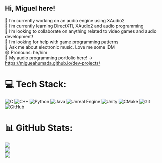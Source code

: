 ## Hi, Miguel here!

🔭 I’m currently working on an audio engine using XAudio2</br>
🌱 I’m currently learning DirectX11, XAudio2 and audio programming</br>
👯 I’m looking to collaborate on anything related to video games and audio development!</br>
🤔 I’m looking for help with game programming patterns</br>
💬 Ask me about electronic music. Love me some IDM</br>
😄 Pronouns: he/him</br>
🥃 My audio programming portfolio here! -> https://migueahumada.github.io/dev-projects/


# 💻 Tech Stack:
![C](https://img.shields.io/badge/c-%2300599C.svg?style=for-the-badge&logo=c&logoColor=white) ![C++](https://img.shields.io/badge/c++-%2300599C.svg?style=for-the-badge&logo=c%2B%2B&logoColor=white) ![Python](https://img.shields.io/badge/python-3670A0?style=for-the-badge&logo=python&logoColor=ffdd54) ![Java](https://img.shields.io/badge/java-%23ED8B00.svg?style=for-the-badge&logo=openjdk&logoColor=white) ![Unreal Engine](https://img.shields.io/badge/unrealengine-%23313131.svg?style=for-the-badge&logo=unrealengine&logoColor=white) ![Unity](https://img.shields.io/badge/unity-%23000000.svg?style=for-the-badge&logo=unity&logoColor=white) ![CMake](https://img.shields.io/badge/CMake-%23008FBA.svg?style=for-the-badge&logo=cmake&logoColor=white) ![Git](https://img.shields.io/badge/git-%23F05033.svg?style=for-the-badge&logo=git&logoColor=white) ![GitHub](https://img.shields.io/badge/github-%23121011.svg?style=for-the-badge&logo=github&logoColor=white)
# 📊 GitHub Stats:
![](https://github-readme-stats.vercel.app/api?username=migueahumada&theme=dark&hide_border=true&include_all_commits=true&count_private=true)<br/>
![](https://nirzak-streak-stats.vercel.app/?user=migueahumada&theme=dark&hide_border=true)<br/>
![](https://github-readme-stats.vercel.app/api/top-langs/?username=migueahumada&theme=dark&hide_border=true&include_all_commits=true&count_private=true&layout=compact)



